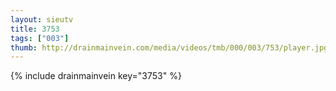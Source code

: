 ```yaml
--- 
layout: sieutv
title: 3753
tags: ["003"]
thumb: http://drainmainvein.com/media/videos/tmb/000/003/753/player.jpg
---
```

{% include drainmainvein key="3753" %} 
